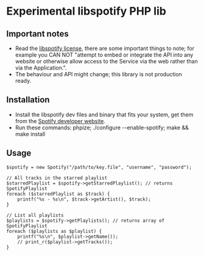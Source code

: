 # Experimental libspotify PHP lib

## Important notes

  - Read the [libspotify license][1], there are some important things to note; for example you CAN NOT "attempt to embed or integrate the API into any website or otherwise allow access to the Service via the web rather than via the Application.".
  - The behaviour and API might change; this library is not production ready.

[1]: http://developer.spotify.com/en/libspotify/terms-of-use/ "libspotify terms of use"

## Installation

  - Install the libspotify dev files and binary that fits your system, get them from the [Spotify developer website][2].
  - Run these commands: phpize; ./configure --enable-spotify; make && make install

[2]: http://developer.spotify.com/

## Usage

    $spotify = new Spotify("/path/to/key.file", "username", "password");
    
    // All tracks in the starred playlist
    $starredPlaylist = $spotify->getStarredPlaylist(); // returns SpotifyPlaylist
    foreach ($starredPlaylist as $track) {
        printf("%s - %s\n", $track->getArtist(), $track);
    }
     
	// List all playlists
	$playlists = $spotify->getPlaylists(); // returns array of SpotifyPlaylist
	foreach ($playlists as $playlist) {
		printf("%s\n", $playlist->getName());
		// print_r($playlist->getTracks());
	}
